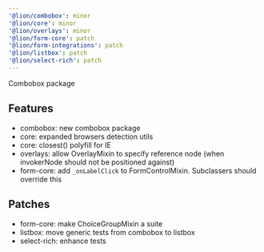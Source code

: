 ```yaml
---
'@lion/combobox': minor
'@lion/core': minor
'@lion/overlays': minor
'@lion/form-core': patch
'@lion/form-integrations': patch
'@lion/listbox': patch
'@lion/select-rich': patch
---
```


Combobox package

## Features

- combobox: new combobox package
- core: expanded browsers detection utils
- core: closest() polyfill for IE
- overlays: allow OverlayMixin to specify reference node (when invokerNode should not be positioned against)
- form-core: add `_onLabelClick` to FormControlMixin. Subclassers should override this

## Patches

- form-core: make ChoiceGroupMixin a suite
- listbox: move generic tests from combobox to listbox
- select-rich: enhance tests
